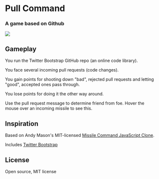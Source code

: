 # Pull Command

### A game based on Github

<img src="http://i.imgur.com/HBthT.png"/>

## Gameplay

<p>You run the Twitter Bootstrap GitHub repo (an online code library).</p>
<p>You face several incoming pull requests (code changes).</p>
<p>You gain points for shooting down "bad", rejected pull requests and letting "good", accepted ones pass through.</p>
<p>You lose points for doing it the other way around.</p>
<p>Use the pull request message to determine friend from foe. Hover the mouse over an incoming missile to see this.</p>

## Inspiration

<p>Based on Andy Mason's MIT-licensed <a href="https://github.com/andymason/Missile-Command-JavaScript-Clone" target="_blank">Missile Command JavaScript Clone</a>.</p>
<p>Includes <a href="https://github.com/twitter/bootstrap">Twitter Bootstrap</a></p>

## License

Open source, MIT license
